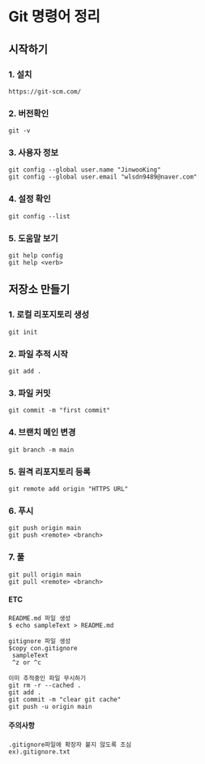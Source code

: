 ﻿# Git 명령어 정리

## 시작하기
### 1. 설치
	https://git-scm.com/

### 2. 버전확인
	git -v

### 3. 사용자 정보
	git config --global user.name "JinwooKing"
	git config --global user.email "wlsdn9489@naver.com"
	
### 4. 설정 확인
	git config --list

### 5. 도움말 보기
	git help config
	git help <verb>

## 저장소 만들기
### 1. 로컬 리포지토리 생성
	git init

### 2. 파일 추적 시작
	git add .

### 3. 파일 커밋
	git commit -m "first commit"

### 4. 브랜치 메인 변경
	git branch -m main

### 5. 원격 리포지토리 등록
	git remote add origin "HTTPS URL"

### 6. 푸시
	git push origin main
	git push <remote> <branch>

### 7. 풀
	git pull origin main
	git pull <remote> <branch>

#### ETC
	README.md 파일 생성
	$ echo sampleText > README.md

	gitignore 파일 생성
	$copy con.gitignore
	 sampleText
	 ^z or ^c

	이미 추적중인 파일 무시하기
	git rm -r --cached .
	git add .
	git commit -m "clear git cache"
	git push -u origin main

#### 주의사항
	.gitignore파일에 확장자 붙지 않도록 조심
	ex).gitignore.txt 


